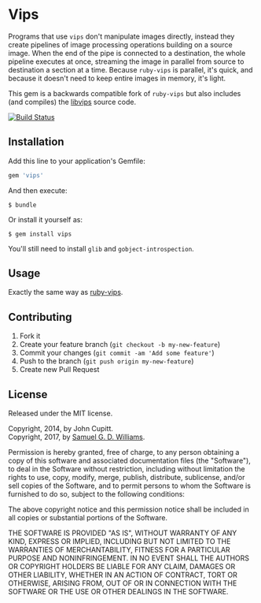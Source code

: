 # Vips

Programs that use `vips` don't manipulate images directly, instead they create pipelines of image processing operations building on a source image. When the end of the pipe is connected to a destination, the whole pipeline executes at once, streaming the image in parallel from source to destination a section at a time.  Because `ruby-vips` is parallel, it's quick, and because it doesn't need to keep entire images in memory, it's light.

This gem is a backwards compatible fork of `ruby-vips` but also includes (and compiles) the [libvips] source code.

[![Build Status](https://secure.travis-ci.org/ioquatix/vips.svg)](http://travis-ci.org/ioquatix/vips)

[libvips]: https://libvips.github.io/libvips

## Installation

Add this line to your application's Gemfile:

```ruby
gem 'vips'
```

And then execute:

	$ bundle

Or install it yourself as:

	$ gem install vips

You'll still need to install `glib` and `gobject-introspection`.

## Usage

Exactly the same way as [ruby-vips].

[ruby-vips]: https://github.com/jcupitt/ruby-vips

## Contributing

1. Fork it
2. Create your feature branch (`git checkout -b my-new-feature`)
3. Commit your changes (`git commit -am 'Add some feature'`)
4. Push to the branch (`git push origin my-new-feature`)
5. Create new Pull Request

## License

Released under the MIT license.

Copyright, 2014, by John Cupitt.  
Copyright, 2017, by [Samuel G. D. Williams](http://www.codeotaku.com/samuel-williams).  

Permission is hereby granted, free of charge, to any person obtaining a copy
of this software and associated documentation files (the "Software"), to deal
in the Software without restriction, including without limitation the rights
to use, copy, modify, merge, publish, distribute, sublicense, and/or sell
copies of the Software, and to permit persons to whom the Software is
furnished to do so, subject to the following conditions:

The above copyright notice and this permission notice shall be included in
all copies or substantial portions of the Software.

THE SOFTWARE IS PROVIDED "AS IS", WITHOUT WARRANTY OF ANY KIND, EXPRESS OR
IMPLIED, INCLUDING BUT NOT LIMITED TO THE WARRANTIES OF MERCHANTABILITY,
FITNESS FOR A PARTICULAR PURPOSE AND NONINFRINGEMENT. IN NO EVENT SHALL THE
AUTHORS OR COPYRIGHT HOLDERS BE LIABLE FOR ANY CLAIM, DAMAGES OR OTHER
LIABILITY, WHETHER IN AN ACTION OF CONTRACT, TORT OR OTHERWISE, ARISING FROM,
OUT OF OR IN CONNECTION WITH THE SOFTWARE OR THE USE OR OTHER DEALINGS IN
THE SOFTWARE.
